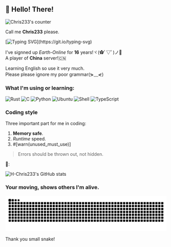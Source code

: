 ## 👋 Hello! There!

![Chris233's counter](https://count.getloli.com/@Chris233's+counter?name=Chris233%27s+counter&theme=green&padding=5&offset=0&align=top&scale=1&pixelated=1&darkmode=auto)

Call me **Chris233** please.

[![Typing SVG](https://readme-typing-svg.demolab.com?font=Fira+Code&pause=1000&color=F77DF4&width=435&lines=I+love+Rust!;Always+learning+new+things...;Always+be+slow+to+respond...;As+a+fish%2C+i+wanna+fly+in+the+sky!)](https://git.io/typing-svg)

I've signned up *Earth-Online* for **16** years!ヾ(✿ﾟ▽ﾟ)ノ🎉  
A player of **China** server!🇨🇳  

Learning English so use it very much.  
Please please ignore my poor grammar(⋟﹏⋞)  

### What I'm using or learning:

![Rust](https://img.shields.io/badge/-Rust-a8b9cc?style=for-the-badge&logo=rust&logoColor=fff)
![C](https://img.shields.io/badge/-C-a8b9cc?style=for-the-badge&logo=C&logoColor=fff)
![Python](https://img.shields.io/badge/-Python-3776ab?style=for-the-badge&logo=python&logoColor=fff)
![Ubuntu](https://img.shields.io/badge/-Ubuntu-E34F26?style=for-the-badge&logo=ubuntu&logoColor=fff)
![Shell](https://img.shields.io/badge/-Shell-4eaa25?style=for-the-badge&logo=gnu%20bash&logoColor=fff)
![TypeScript](https://img.shields.io/badge/-TypeScript-3178C6?style=for-the-badge&logo=typescript&logoColor=fff)

### Coding style  
Three important part for me in coding:  
1. **Memory safe**.  
2. *Runtime* speed.  
3. #[warn(unused_must_use)]

>Errors should be thrown out, not hidden.

💩:

![H-Chris233's GitHub stats](https://github-readme-stats.vercel.app/api?username=H-Chris233)

### Your moving, shows others I'm alive.

<picture>
  <source media="(prefers-color-scheme: dark)" srcset="https://raw.githubusercontent.com/H-Chris233/H-Chris233/output/github-contribution-grid-snake-dark.svg">
  <source media="(prefers-color-scheme: light)" srcset="https://raw.githubusercontent.com/H-Chris233/H-Chris233/output/github-contribution-grid-snake.svg">
  <img alt="github contribution grid snake animation" src="https://raw.githubusercontent.com/H-Chris233/H-Chris233/output/github-contribution-grid-snake.svg">
</picture>

Thank you small snake!

<!---
创造你的时候
神开了个玩笑
从此你灵魂滚烫
命运冰凉

你踏入这世界
在人群中犹如孤岛
于是
成长像是迷雾中的蹒跚
在风暴里聆听呢喃
猜测前进的方向

就这样
你两次学习如何生活
又经历两次死亡
临终时
你还剩下两个问题
首先
两个矛盾的梦如何被安放
然后
这些经历，回忆和梦究竟有什么意义
--->
